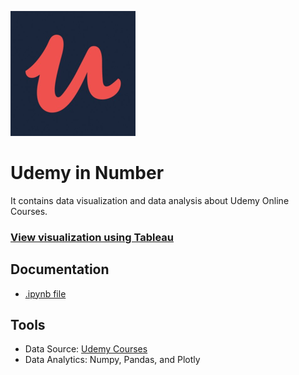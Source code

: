![alt text](img/udemy.png)

# Udemy in Number
It contains data visualization and data analysis about Udemy Online Courses.

### [View visualization using Tableau]()

## Documentation
- [.ipynb file]()

## Tools
- Data Source: [Udemy Courses](https://www.kaggle.com/andrewmvd/udemy-courses)
- Data Analytics: Numpy, Pandas, and Plotly
